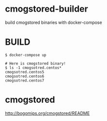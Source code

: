 # cmogstored-builder

build cmogstored binaries with docker-compose

# BUILD

```
$ docker-compose up

# Here is cmogstored binary! 
$ ls -1 cmogsotred.centos*
cmogsotred.centos5
cmogsotred.centos6
cmogsotred.centos7
```

# cmogstored

http://bogomips.org/cmogstored/README